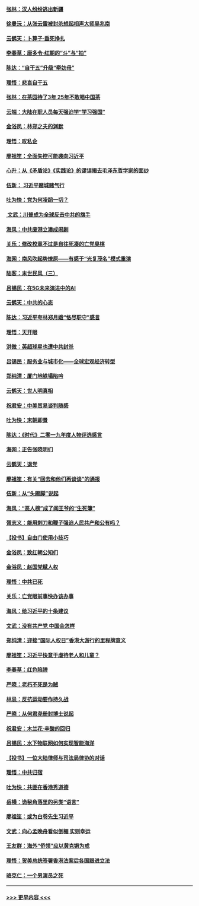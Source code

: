 #### [张林：汉人纷纷逃出新疆](../pages/nsc993/n11743530.md?t=12250444) 
#### [徐曼沅：从张云雷被封杀想起相声大师吴兆南](../pages/nsc993/n11741816.md?t=12250444) 
#### [云鹤天：卜算子‧垂死挣扎](../pages/nsc993/n11739956.md?t=12250444) 
#### [李春草：唐多令‧红朝的“斗”与“拍”](../pages/nsc993/n11739830.md?t=12250444) 
#### [陈达：“自干五”升级“牵妨母”](../pages/nsc993/n11739724.md?t=12250444) 
#### [理悟：悲哀自干五](../pages/nsc993/n11739547.md?t=12250444) 
#### [张林：在茶园待了3年 25年不敢喝中国茶](../pages/nsc993/n11739240.md?t=12250444) 
#### [云端：大陆在职人员每天强迫学“学习强国”](../pages/nsc993/n11738735.md?t=12250444) 
#### [金浴凤：林郑之夫的渊默](../pages/nsc993/n11737735.md?t=12250444) 
#### [理悟：叹私企](../pages/nsc993/n11737715.md?t=12250444) 
#### [廖祖笙：全面失控可能袭向习近平](../pages/nsc993/n11737704.md?t=12250444) 
#### [心升：从《矛盾论》《实践论》的谬误揭去毛泽东哲学家的面纱](../pages/nsc993/n11736962.md?t=12250444) 
#### [伍新： 习近平赌城赌气行](../pages/nsc993/n11736929.md?t=12250444) 
#### [吐为快：党为何凌蹈一切？](../pages/nsc993/n11736915.md?t=12250444) 
#### [ 文武：川普成为全球反击中共的旗手](../pages/nsc993/n11736882.md?t=12250444) 
#### [海风：中共废港立澳成闹剧](../pages/nsc993/n11735857.md?t=12250444) 
#### [关乐：修改校章不过是自往死凑的亡党臭棋](../pages/nsc993/n11735097.md?t=12250444) 
#### [海网：南风吹起势燎原——有感于“光复茂名”模式重演](../pages/nsc993/n11732308.md?t=12250444) 
#### [陆客：末世民风（三）](../pages/nsc993/n11732211.md?t=12250444) 
#### [吕锡民：在5G未来演进中的AI](../pages/nsc993/n11730010.md?t=12250444) 
#### [云鹤天：中共的心态](../pages/nsc993/n11729906.md?t=12250444) 
#### [陈达：习近平夸林郑月娥“恪尽职守”感言](../pages/nsc993/n11729881.md?t=12250444) 
#### [理悟：天开眼](../pages/nsc993/n11729699.md?t=12250444) 
#### [洪微：英超球星也遭中共封杀](../pages/nsc993/n11727243.md?t=12250444) 
#### [吕锡民：服务业与城市化——全球宏观经济转型](../pages/nsc993/n11725845.md?t=12250444) 
#### [郑纯清：厦门地铁塌陷吟](../pages/nsc993/n11725813.md?t=12250444) 
#### [云鹤天：世人明真相](../pages/nsc993/n11725621.md?t=12250444) 
#### [祝君安：中美贸易谈判随感](../pages/nsc993/n11725609.md?t=12250444) 
#### [吐为快：末朝即景](../pages/nsc993/n11723365.md?t=12250444) 
#### [陈达：《时代》二零一九年度人物评选感言](../pages/nsc993/n11723337.md?t=12250444) 
#### [海网：正告张晓明们](../pages/nsc993/n11723228.md?t=12250444) 
#### [云鹤天：退党](../pages/nsc993/n11723056.md?t=12250444) 
#### [廖祖笙：有关“回去和他们再谈谈”的通报](../pages/nsc993/n11722442.md?t=12250444) 
#### [伍新：从“头踢脚”说起](../pages/nsc993/n11722429.md?t=12250444) 
#### [海风：“恶人榜”成了阎王爷的“生死簿”](../pages/nsc993/n11722272.md?t=12250444) 
#### [胥志义：能用剌刀和鞭子强迫人民共产和公有吗？](../pages/nsc993/n11720569.md?t=12250444) 
#### [【投书】自由门使用小技巧](../pages/nsc993/n11720180.md?t=12250444) 
#### [金浴凤：致红朝公知们](../pages/nsc993/n11720563.md?t=12250444) 
#### [金浴凤：赵国党赋人权](../pages/nsc993/n11720533.md?t=12250444) 
#### [理悟：中共已死](../pages/nsc993/n11720233.md?t=12250444) 
#### [关乐：亡党眼前事快办该办事](../pages/nsc993/n11719160.md?t=12250444) 
#### [海风：给习近平的十条建议](../pages/nsc993/n11717616.md?t=12250444) 
#### [文武：没有共产党 中国会怎样](../pages/nsc993/n11717584.md?t=12250444) 
#### [郑纯清：迎接“国际人权日”香港大游行的里程牌意义](../pages/nsc993/n11717417.md?t=12250444) 
#### [廖祖笙：习近平快意于虐待老人和儿童？](../pages/nsc993/n11715313.md?t=12250444) 
#### [李春草：红色陷阱](../pages/nsc993/n11715029.md?t=12250444) 
#### [严晓：老朽不死是为贼](../pages/nsc993/n11712910.md?t=12250444) 
#### [林忌：反抗运动要作持久战](../pages/nsc993/n11712623.md?t=12250444) 
#### [严晓：从何君尧册封博士说起](../pages/nsc993/n11712465.md?t=12250444) 
#### [祝君安：木兰花·辛酸的回归](../pages/nsc993/n11712381.md?t=12250444) 
#### [吕锡民：水下物联网如何实现智能海洋](../pages/nsc993/n11711158.md?t=12250444) 
#### [【投书】一位大陆律师与司法局律协的对话](../pages/nsc993/n11709675.md?t=12250444) 
#### [理悟：中共归宿](../pages/nsc993/n11710059.md?t=12250444) 
#### [吐为快：共匪在香港秀道德](../pages/nsc993/n11709979.md?t=12250444) 
#### [岳横：诡秘角落里的另类“语言”](../pages/nsc993/n11709792.md?t=12250444) 
#### [廖祖笙：或为白卷先生习近平](../pages/nsc993/n11708330.md?t=12250444) 
#### [文武：向心孟晚舟看似倒楣 实则幸运](../pages/nsc993/n11708236.md?t=12250444) 
#### [王友群：海外“侨领”应以黄克锵为戒](../pages/nsc993/n11706176.md?t=12250444) 
#### [理悟：贺美总统签署香港法案后各国跟进立法](../pages/nsc993/n11706853.md?t=12250444) 
#### [骆克仁：一个男演员之死](../pages/nsc993/n11706677.md?t=12250444) 

----
#### [ >>> 更早内容 <<< ](../indexes/nsc993-earlier.md)
